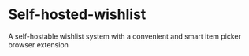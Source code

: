 # Self-hosted-wishlist
A self-hostable wishlist system with a convenient and smart item picker browser extension
